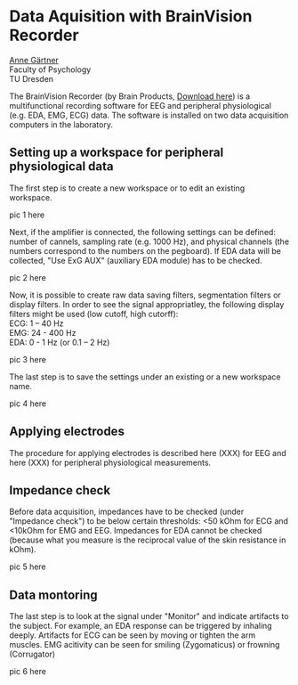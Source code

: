 # Data Aquisition with BrainVision Recorder

[Anne Gärtner](mailto:anne_gaertner@tu-dresden.de)<br>
Faculty of Psychology<br>
TU Dresden

The BrainVision Recorder (by Brain Products, [Download here](https://www.brainproducts.com/downloads/recorder/)) is a multifunctional recording software for EEG and peripheral physiological (e.g. EDA, EMG, ECG) data. The software is installed on two data acquisition computers in the laboratory.


## Setting up a workspace for peripheral physiological data
The first step is to create a new workspace or to edit an existing workspace. 

pic 1 here

Next, if the amplifier is connected, the following settings can be defined: number of cannels, sampling rate (e.g. 1000 Hz), and physical channels (the numbers correspond to the numbers on the pegboard). If EDA data will be collected, "Use ExG AUX" (auxiliary EDA module) has to be checked. 

pic 2 here

Now, it is possible to create raw data saving filters, segmentation filters or display filters. In order to see the signal appropriatley, the following display filters might be used (low cutoff, high cutorff): <br>
ECG: 1 – 40 Hz <br>
EMG: 24 - 400 Hz <br>
EDA: 0 - 1 Hz (or 0.1 – 2 Hz) <br>

pic 3 here

The last step is to save the settings under an existing or a new workspace name.

pic 4 here 

## Applying electrodes

The procedure for applying electrodes is described here (XXX) for EEG and here (XXX) for peripheral physiological measurements.

## Impedance check

Before data acquisition, impedances have to be checked (under "Impedance check") to be below certain thresholds: <50 kOhm for ECG and <10kOhm for EMG and EEG. Impedances for EDA cannot be checked (because what you measure is the reciprocal value of the skin resistance in kOhm).

pic 5 here

## Data montoring

The last step is to look at the signal under "Monitor" and indicate artifacts to the subject. For example, an EDA response can be triggered by inhaling deeply. Artifacts for ECG can be seen by moving or tighten the arm muscles. EMG acitivity can be seen for smiling (Zygomaticus) or frowning (Corrugator) 

pic 6 here